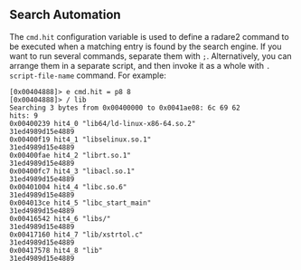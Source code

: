 ## Search Automation

The `cmd.hit` configuration variable is used to define a radare2 command to be executed when a matching entry is found by the search engine. If you want to run several commands, separate them with `;`. Alternatively, you can arrange them in a separate script, and then invoke it as a whole with `. script-file-name` command.
For example:

```console
[0x00404888]> e cmd.hit = p8 8
[0x00404888]> / lib
Searching 3 bytes from 0x00400000 to 0x0041ae08: 6c 69 62
hits: 9
0x00400239 hit4_0 "lib64/ld-linux-x86-64.so.2"
31ed4989d15e4889
0x00400f19 hit4_1 "libselinux.so.1"
31ed4989d15e4889
0x00400fae hit4_2 "librt.so.1"
31ed4989d15e4889
0x00400fc7 hit4_3 "libacl.so.1"
31ed4989d15e4889
0x00401004 hit4_4 "libc.so.6"
31ed4989d15e4889
0x004013ce hit4_5 "libc_start_main"
31ed4989d15e4889
0x00416542 hit4_6 "libs/"
31ed4989d15e4889
0x00417160 hit4_7 "lib/xstrtol.c"
31ed4989d15e4889
0x00417578 hit4_8 "lib"
31ed4989d15e4889
```

